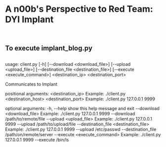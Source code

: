 # A n00b's Perspective to Red Team: DYI Implant<br><br>
## To execute implant_blog.py 
```python3 implant_blog.py

``` 
usage: client.py [-h] [--download <download_file>] [--upload <upload_file>]
                 [--destination_file <destination_file>]
                 [--execute <execute_command>]
                 <destination_ip> <destination_port>

Communicates to Implant

positional arguments:
  <destination_ip>      Example: ./client.py <destination_host>
  <destination_port>    Example: ./client.py 127.0.0.1 9999

optional arguments:
  -h, --help            show this help message and exit
  --download <download_file>
                        Example: ./client.py 127.0.0.1 9999 --download
                        /path/to/remote/file
  --upload <upload_file>
                        Example: ./client.py 127.0.0.1 9999 --upload
                        /path/to/upload/file
  --destination_file <destination_file>
                        Example: ./client.py 127.0.0.1 9999 --upload
                        /etc/passwd --destination_file /path/on/remote/server
  --execute <execute_command>
                        Example: ./client.py 127.0.0.1 9999 --execute /bin/ls
